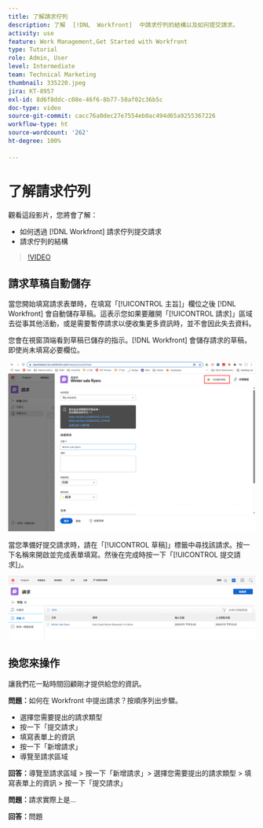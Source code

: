```yaml
---
title: 了解請求佇列
description: 了解  [!DNL  Workfront]  中請求佇列的結構以及如何提交請求。
activity: use
feature: Work Management,Get Started with Workfront
type: Tutorial
role: Admin, User
level: Intermediate
team: Technical Marketing
thumbnail: 335220.jpeg
jira: KT-8957
exl-id: 8d6f8ddc-c08e-46f6-8b77-50af02c36b5c
doc-type: video
source-git-commit: cacc76a0dec27e7554eb0ac494d65a9255367226
workflow-type: ht
source-wordcount: '262'
ht-degree: 100%

---
```


# 了解請求佇列

觀看這段影片，您將會了解：

* 如何透過 [!DNL  Workfront] 請求佇列提交請求
* 請求佇列的結構

>[!VIDEO](https://video.tv.adobe.com/v/335220/?quality=12&learn=on)

## 請求草稿自動儲存

當您開始填寫請求表單時，在填寫「[!UICONTROL 主旨]」欄位之後 [!DNL Workfront] 會自動儲存草稿。這表示您如果要離開「[!UICONTROL 請求]」區域去從事其他活動，或是需要暫停請求以便收集更多資訊時，並不會因此失去資料。

您會在視窗頂端看到草稿已儲存的指示。[!DNL Workfront] 會儲存請求的草稿，即使尚未填寫必要欄位。

![影像顯示建立請求草稿](assets/queue-mgt-make-a-request-draft-1.png)

當您準備好提交請求時，請在「[!UICONTROL 草稿]」標籤中尋找該請求。按一下名稱來開啟並完成表單填寫。然後在完成時按一下「[!UICONTROL 提交請求]」。

![影像顯示取回請求草稿](assets/queue-mgt-make-a-request-draft-2.png)

## 換您來操作

讓我們花一點時間回顧剛才提供給您的資訊。

**問題：**&#x200B;如何在 Workfront 中提出請求？按順序列出步驟。

* 選擇您需要提出的請求類型
* 按一下「提交請求」
* 填寫表單上的資訊
* 按一下「新增請求」
* 導覽至請求區域


**回答：**&#x200B;導覽至請求區域 > 按一下「新增請求」> 選擇您需要提出的請求類型 > 填寫表單上的資訊 > 按一下「提交請求」

**問題：**&#x200B;請求實際上是...

**回答：**&#x200B;問題

<!---
You can also access request drafts from the [!UICONTROL Select a Request Type] menu at the top of the window. Select an option from the [!UICONTROL Recent Drafts] section, or start a new request by picking a queue from the [!UICONTROL New Requests] section. Fill everything out like normal, then submit the request.

<!---
image
--->

<!---
Let's take a minute to review the information you were just presented.

How do you make a request in Workfront? List the steps in order.
Choose the request type you need to make
Click Submit request
Fill out the information on the form
Click "New Request"
Navigate to the request area

Answer: Navigate to the request area>Click New Request>Choose the request type you need to make>Fill out the information on the form>Click Submit request

A request is really an......

Answer: Issue
--->
